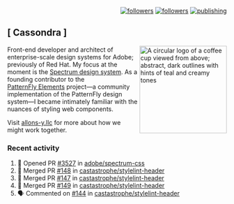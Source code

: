 <p align="right"><a rel="me" href="https://front-end.social/@castastrophe">
    <img alt="followers" title="Follow me on Mastodon" src="https://img.shields.io/mastodon/follow/109297102751309835?domain=https%3A%2F%2Ffront-end.social&label=Follow&logo=mastodon&logoColor=white&style=for-the-badge&labelColor=008080&color=006969"/></a>
  <a href="https://codepen.io/castastrophe/">
    <img alt="followers" title="Follow me on CodePen" src="https://img.shields.io/badge/23-1?color=640464&labelColor=7c007c&style=for-the-badge&logo=codepen&label=Follow"/></a>
<a href="https://castastrophe.medium.com/">
    <img alt="publishing" title="View articles on Medium" src="https://img.shields.io/badge/107-1?color=666&labelColor=444&label=subscribe&logo=medium&logoColor=white&style=for-the-badge"/></a>
</p>

## [&nbsp;Cassondra&nbsp;]

<img align="right" src="https://github-production-user-asset-6210df.s3.amazonaws.com/1840295/253016758-ba468774-1cd3-42c2-8f43-947b5eeb5edf.png" height="200" alt="A circular logo of a coffee cup viewed from above; abstract, dark outlines with hints of teal and creamy tones">

Front-end developer and architect of enterprise-scale design systems for Adobe; previously of Red Hat. My focus at the moment is the [Spectrum design system](https://github.com/adobe/spectrum-css). As a founding contributor to the [PatternFly&nbsp;Elements](https://github.com/patternfly/patternfly-elements) project&mdash;a community implementation of the PatternFly design system&mdash;I became intimately familiar with the nuances of styling web components.

Visit [allons-y.llc](http://allons-y.llc/) for more about how we might work together.

### Recent activity

<!--START_SECTION:activity-->
1. 💪 Opened PR [#3527](https://github.com/adobe/spectrum-css/pull/3527) in [adobe/spectrum-css](https://github.com/adobe/spectrum-css)
2. 🎉 Merged PR [#148](https://github.com/castastrophe/stylelint-header/pull/148) in [castastrophe/stylelint-header](https://github.com/castastrophe/stylelint-header)
3. 🎉 Merged PR [#147](https://github.com/castastrophe/stylelint-header/pull/147) in [castastrophe/stylelint-header](https://github.com/castastrophe/stylelint-header)
4. 🎉 Merged PR [#149](https://github.com/castastrophe/stylelint-header/pull/149) in [castastrophe/stylelint-header](https://github.com/castastrophe/stylelint-header)
5. 🗣 Commented on [#144](https://github.com/castastrophe/stylelint-header/pull/144#issuecomment-2622053440) in [castastrophe/stylelint-header](https://github.com/castastrophe/stylelint-header)
<!--END_SECTION:activity-->
